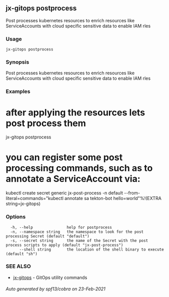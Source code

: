 ## jx-gitops postprocess

Post processes kubernetes resources to enrich resources like ServiceAccounts with cloud specific sensitive data to enable IAM rles

### Usage

```
jx-gitops postprocess
```

### Synopsis

Post processes kubernetes resources to enrich resources like ServiceAccounts with cloud specific sensitive data to enable IAM rles

### Examples

  # after applying the resources lets post process them
  jx-gitops postprocess
  
  # you can register some post processing commands, such as to annotate a ServiceAccount via:
  kubectl create secret generic jx-post-process -n default  --from-literal=commands="kubectl annotate sa tekton-bot hello=world"%!(EXTRA string=jx-gitops)

### Options

```
  -h, --help               help for postprocess
  -n, --namespace string   the namespace to look for the post processing Secret (default "default")
  -s, --secret string      the name of the Secret with the post process scripts to apply (default "jx-post-process")
      --shell string       the location of the shell binary to execute (default "sh")
```

### SEE ALSO

* [jx-gitops](jx-gitops.md)	 - GitOps utility commands

###### Auto generated by spf13/cobra on 23-Feb-2021
